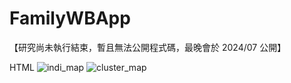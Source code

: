 # FamilyWBApp

【研究尚未執行結束，暫且無法公開程式碼，最晚會於 2024/07 公開】

HTML
![indi_map](https://github.com/LuCY-Alvin/FamilyWBApp/assets/102140844/b32a9fd3-e1da-479b-b386-ef1c1a846fc0)
![cluster_map](https://github.com/LuCY-Alvin/FamilyWBApp/assets/102140844/56c193a4-7af8-4e5f-ae53-03eb1059d48d)
